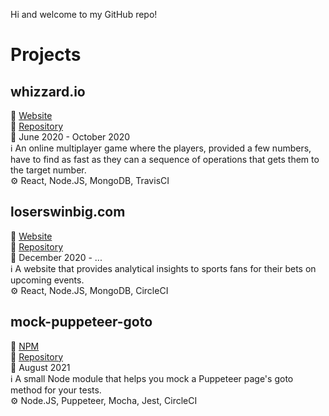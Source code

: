 Hi and welcome to my GitHub repo!

# Projects
## whizzard.io
:link: [Website](https://whizzard.io)  
:file_folder: [Repository](https://github.com/samdouble/whizzardio)  
:date: June 2020 - October 2020  
:information_source: An online multiplayer game where the players, provided a few numbers, have to find as fast as they can a sequence of operations that gets them to the target number.  
:gear: React, Node.JS, MongoDB, TravisCI  

## loserswinbig.com
:link: [Website](https://loserswinbig.com)  
:file_folder: [Repository](https://github.com/samdouble/loserswinbigcom)  
:date: December 2020 - ...  
:information_source: A website that provides analytical insights to sports fans for their bets on upcoming events.  
:gear: React, Node.JS, MongoDB, CircleCI  

## mock-puppeteer-goto
:link: [NPM](https://www.npmjs.com/package/mock-puppeteer-goto)  
:file_folder: [Repository](https://github.com/samdouble/mock-puppeteer-goto)  
:date: August 2021  
:information_source: A small Node module that helps you mock a Puppeteer page's goto method for your tests.  
:gear: Node.JS, Puppeteer, Mocha, Jest, CircleCI  
